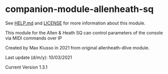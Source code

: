 # companion-module-allenheath-sq

See [HELP.md](HELP.md) and [LICENSE](LICENSE) for more information about this module.

This module for the Allen & Heath SQ can control parameters of the console
via MIDI commands over IP

Created by Max Kiusso in 2021 from original allenheath-dlive module.

Last update (d/m/y): 10/03/2021

Current Version 1.3.1
